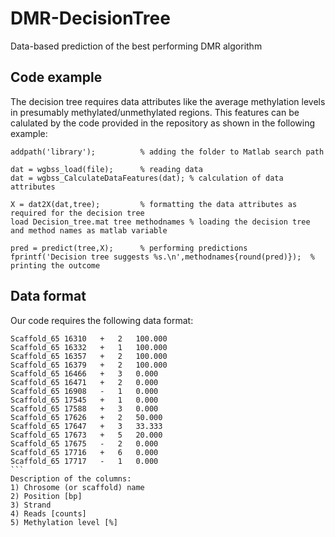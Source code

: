 # DMR-DecisionTree
Data-based prediction of the best performing DMR algorithm

## Code example
The decision tree requires data attributes like the average methylation levels in presumably methylated/unmethylated regions. 
This features can be calulated by the code provided in the repository as shown in the following example:

```
addpath('library');          % adding the folder to Matlab search path

dat = wgbss_load(file);      % reading data
dat = wgbss_CalculateDataFeatures(dat); % calculation of data attributes

X = dat2X(dat,tree);         % formatting the data attributes as required for the decision tree
load Decision_tree.mat tree methodnames % loading the decision tree and method names as matlab variable

pred = predict(tree,X);      % performing predictions
fprintf('Decision tree suggests %s.\n',methodnames{round(pred)});  % printing the outcome
```

## Data format
Our code requires the following data format:
````
Scaffold_65	16310	+	2	100.000
Scaffold_65	16332	+	1	100.000
Scaffold_65	16357	+	2	100.000
Scaffold_65	16379	+	2	100.000
Scaffold_65	16466	+	3	0.000
Scaffold_65	16471	+	2	0.000
Scaffold_65	16908	-	1	0.000
Scaffold_65	17545	+	1	0.000
Scaffold_65	17588	+	3	0.000
Scaffold_65	17626	+	2	50.000
Scaffold_65	17647	+	3	33.333
Scaffold_65	17673	+	5	20.000
Scaffold_65	17675	-	2	0.000
Scaffold_65	17716	+	6	0.000
Scaffold_65	17717	-	1	0.000
```
Description of the columns:
1) Chrosome (or scaffold) name
2) Position [bp]
3) Strand
4) Reads [counts]
5) Methylation level [%]

